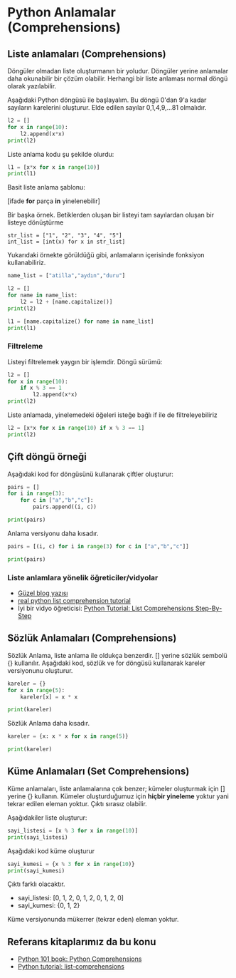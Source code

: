 #  Python Anlamalar (Comprehensions)


## Liste anlamaları (Comprehensions)


Döngüler olmadan liste oluşturmanın bir yoludur.
Döngüler yerine anlamalar daha okunabilir bir çözüm olabilir.
Herhangi bir liste anlaması normal döngü olarak yazılabilir.

Aşağıdaki Python döngüsü ile başlayalım.
Bu döngü 0'dan 9'a kadar sayıların karelerini oluşturur.
Elde edilen sayılar 0,1,4,9,...81 olmalıdır.



```python
l2 = []
for x in range(10):
    l2.append(x*x)
print(l2)
```

Liste anlama kodu şu şekilde olurdu:

```python
l1 = [x*x for x in range(10)]
print(l1)
```

Basit liste anlama şablonu:

[ifade **for** parça **in** yinelenebilir]

Bir başka örnek.
Betiklerden oluşan bir listeyi tam sayılardan oluşan bir listeye dönüştürme

	str_list = ["1", "2", "3", "4", "5"]
	int_list = [int(x) for x in str_list]


Yukarıdaki örnekte görüldüğü gibi, anlamaların içerisinde fonksiyon kullanabiliriz.

```python
name_list = ["atilla","aydın","duru"]

l2 = []
for name in name_list:
    l2 = l2 + [name.capitalize()]
print(l2)

l1 = [name.capitalize() for name in name_list]
print(l1)
```


### Filtreleme

Listeyi filtrelemek yaygın bir işlemdir.
Döngü sürümü:
	
```python
l2 = []
for x in range(10):
	if x % 3 == 1
	    l2.append(x*x)
print(l2)
```

Liste anlamada, yinelemedeki öğeleri isteğe bağlı if ile de filtreleyebiliriz

```python
l2 = [x*x for x in range(10) if x % 3 == 1]
print(l2)
```




## Çift döngü örneği

Aşağıdaki kod for döngüsünü kullanarak çiftler oluşturur:

```python
pairs = []
for i in range(3):
    for c in ["a","b","c"]:
        pairs.append((i, c))

print(pairs)
```

Anlama versiyonu daha kısadır.

```python
pairs = [(i, c) for i in range(3) for c in ["a","b","c"]]

print(pairs)
```



### Liste anlamlara yönelik öğreticiler/vidyolar

- [Güzel blog yazısı](https://towardsdatascience.com/11-examples-to-master-python-list-comprehensions-33c681b56212)
- [real python list comprehension tutorial](https://realpython.com/list-comprehension-python/)
- İyi bir vidyo öğreticisi: [Python Tutorial: List Comprehensions Step-By-Step
](https://youtu.be/1HlyKKiGg-4)


## Sözlük Anlamaları (Comprehensions)

Sözlük Anlama, liste anlama ile oldukça benzerdir.
[] yerine sözlük sembolü {} kullanılır.
Aşağıdaki kod, sözlük ve for döngüsü kullanarak kareler versiyonunu oluşturur.


```python
kareler = {}
for x in range(5):
    kareler[x] = x * x

print(kareler)
```

Sözlük Anlama daha kısadır.


```python
kareler = {x: x * x for x in range(5)}

print(kareler)
```


## Küme Anlamaları (Set Comprehensions)

Küme anlamaları, liste anlamalarına çok benzer; kümeler oluşturmak için [] yerine {} kullanın.
Kümeler oluşturduğumuz için **hiçbir yineleme** yoktur yani tekrar edilen eleman yoktur.
Çıktı sırasız olabilir.

Aşağıdakiler liste oluşturur:

```python
sayi_listesi = [x % 3 for x in range(10)]
print(sayi_listesi)
```
Aşağıdaki kod küme oluşturur

```python
sayi_kumesi = {x % 3 for x in range(10)}
print(sayi_kumesi)
```

Çıktı farklı olacaktır.

- sayi_listesi:  [0, 1, 2, 0, 1, 2, 0, 1, 2, 0] 
- sayi_kumesi:  {0, 1, 2}

Küme versiyonunda mükerrer (tekrar eden) eleman yoktur.

## Referans kitaplarımız da bu konu

- [Python 101 book: Python Comprehensions](https://python101.pythonlibrary.org/chapter6_comprehensions.html)
- [Python tutorial: list-comprehensions](https://docs.python.org/3/tutorial/datastructures.html#list-comprehensions)





